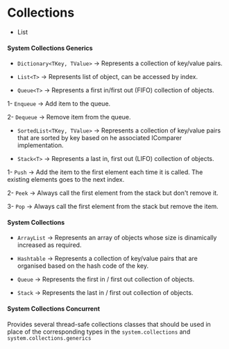 # Collections
- List

#### System Collections Generics
- ```Dictionary<TKey, TValue>``` -> Represents a collection of key/value pairs.

- ```List<T>``` -> Represents list of object, can be accessed by index. 

- ```Queue<T>``` -> Represents a first in/first out (FIFO) collection of objects.

1- ```Enqueue``` -> Add item to the queue.

2- ```Dequeue``` -> Remove item from the queue.

- ```SortedList<TKey, TValue>``` -> Represents a collection of key/value pairs that are sorted by key based on he associated IComparer<T> implementation.

- ```Stack<T>``` -> Represents a last in, first out (LIFO) collection of objects.

1- ```Push``` -> Add the item to the first element each time it is called. The existing elements goes to the next index.

2- ```Peek``` -> Always call the first element from the stack but don't remove it.

3- ```Pop``` -> Always call the first element from the stack but remove the item.

#### System Collections
- ```ArrayList``` -> Represents an array of objects whose size is dinamically increased as required.

- ```Hashtable``` -> Represents a collection of key/value pairs that are organised based on the hash code of the key.

- ```Queue``` -> Represents the first in / first out collection of objects.

- ```Stack``` -> Represents the last in / first out collection of objects.


#### System Collections Concurrent
Provides several thread-safe collections classes that should be used in place of the corresponding types in the ```system.collections``` and ```system.collections.generics```